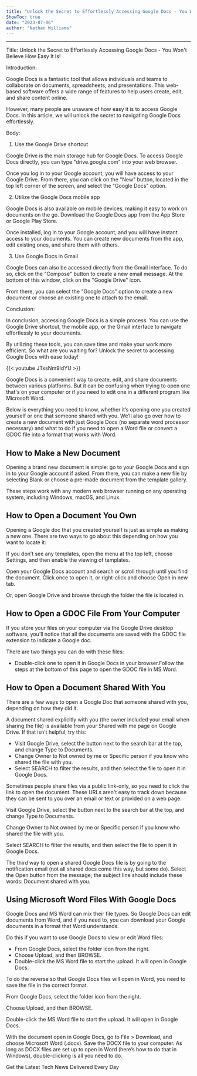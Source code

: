 ```yaml
---
title: "Unlock the Secret to Effortlessly Accessing Google Docs - You Won't Believe How Easy It Is!"
ShowToc: true 
date: "2023-07-06"
author: "Nathan Williams"
---
```

*****
Title: Unlock the Secret to Effortlessly Accessing Google Docs - You Won't Believe How Easy It Is!

Introduction:

Google Docs is a fantastic tool that allows individuals and teams to collaborate on documents, spreadsheets, and presentations. This web-based software offers a wide range of features to help users create, edit, and share content online.

However, many people are unaware of how easy it is to access Google Docs. In this article, we will unlock the secret to navigating Google Docs effortlessly.

Body:

1. Use the Google Drive shortcut

Google Drive is the main storage hub for Google Docs. To access Google Docs directly, you can type "drive.google.com" into your web browser.

Once you log in to your Google account, you will have access to your Google Drive. From there, you can click on the "New" button, located in the top left corner of the screen, and select the "Google Docs" option.

2. Utilize the Google Docs mobile app

Google Docs is also available on mobile devices, making it easy to work on documents on the go. Download the Google Docs app from the App Store or Google Play Store.

Once installed, log in to your Google account, and you will have instant access to your documents. You can create new documents from the app, edit existing ones, and share them with others.

3. Use Google Docs in Gmail

Google Docs can also be accessed directly from the Gmail interface. To do so, click on the "Compose" button to create a new email message. At the bottom of this window, click on the "Google Drive" icon.

From there, you can select the "Google Docs" option to create a new document or choose an existing one to attach to the email.

Conclusion:

In conclusion, accessing Google Docs is a simple process. You can use the Google Drive shortcut, the mobile app, or the Gmail interface to navigate effortlessly to your documents.

By utilizing these tools, you can save time and make your work more efficient. So what are you waiting for? Unlock the secret to accessing Google Docs with ease today!

{{< youtube JTxsNm9IdYU >}} 




Google Docs is a convenient way to create, edit, and share documents between various platforms. But it can be confusing when trying to open one that's on your computer or if you need to edit one in a different program like Microsoft Word.

 

Below is everything you need to know, whether it’s opening one you created yourself or one that someone shared with you. We’ll also go over how to create a new document with just Google Docs (no separate word processor necessary) and what to do if you need to open a Word file or convert a GDOC file into a format that works with Word.

 
##   How to Make a New Document  
 

Opening a brand new document is simple: go to your Google Docs and sign in to your Google account if asked. From there, you can make a new file by selecting Blank or choose a pre-made document from the template gallery.

 
These steps work with any modern web browser running on any operating system, including Windows, macOS, and Linux.
 
##   How to Open a Document You Own  
 

Opening a Google doc that you created yourself is just as simple as making a new one. There are two ways to go about this depending on how you want to locate it:

 
If you don’t see any templates, open the menu at the top left, choose Settings, and then enable the viewing of templates.
 

Open your Google Docs account and search or scroll through until you find the document. Click once to open it, or right-click and choose Open in new tab.

 

Or, open Google Drive and browse through the folder the file is located in.

 
##   How to Open a GDOC File From Your Computer  
 

If you store your files on your computer via the Google Drive desktop software, you’ll notice that all the documents are saved with the GDOC file extension to indicate a Google doc.

 

There are two things you can do with these files:

 
- Double-click one to open it in Google Docs in your browser.Follow the steps at the bottom of this page to open the GDOC file in MS Word.

 
##   How to Open a Document Shared With You  
 

There are a few ways to open a Google Doc that someone shared with you, depending on how they did it.

 

A document shared explicitly with you (the owner included your email when sharing the file) is available from your Shared with me page on Google Drive. If that isn’t helpful, try this:

 
- Visit Google Drive, select the button next to the search bar at the top, and change Type to Documents.
 - Change Owner to Not owned by me or Specific person if you know who shared the file with you.
 - Select SEARCH to filter the results, and then select the file to open it in Google Docs.

 

Sometimes people share files via a public link-only, so you need to click the link to open the document. These URLs aren't easy to track down because they can be sent to you over an email or text or provided on a web page.

 

Visit Google Drive, select the button next to the search bar at the top, and change Type to Documents.

 

Change Owner to Not owned by me or Specific person if you know who shared the file with you.

 

Select SEARCH to filter the results, and then select the file to open it in Google Docs.

 

The third way to open a shared Google Docs file is by going to the notification email (not all shared docs come this way, but some do). Select the Open button from the message; the subject line should include these words: Document shared with you.

 
##   Using Microsoft Word Files With Google Docs  
 

Google Docs and MS Word can mix their file types. So Google Docs can edit documents from Word, and if you need to, you can download your Google documents in a format that Word understands.

 

Do this if you want to use Google Docs to view or edit Word files:

 
- From Google Docs, select the folder icon from the right.
 - Choose Upload, and then BROWSE.
 - Double-click the MS Word file to start the upload. It will open in Google Docs.

 

To do the reverse so that Google Docs files will open in Word, you need to save the file in the correct format.

 

From Google Docs, select the folder icon from the right.

 

Choose Upload, and then BROWSE.

 

Double-click the MS Word file to start the upload. It will open in Google Docs.

 

With the document open in Google Docs, go to File > Download, and choose Microsoft Word (.docx). Save the DOCX file to your computer. As long as DOCX files are set up to open in Word (here’s how to do that in Windows), double-clicking is all you need to do.

 

Get the Latest Tech News Delivered Every Day




